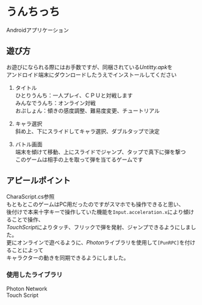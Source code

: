 ﻿# うんちっち

Androidアプリケーション

## 遊び方
お遊びになられる際にはお手数ですが、同梱されている*Untitty.apk*を  
アンドロイド端末にダウンロードしたうえでインストールしてください  

1. タイトル  
ひとりうんち：一人プレイ、ＣＰＵと対戦します  
みんなでうんち：オンライン対戦  
おぷしょん：傾きの感度調整、難易度変更、チュートリアル  

2. キャラ選択  
斜め上、下にスライドしてキャラ選択、ダブルタップで決定  

3. バトル画面  
端末を傾けて移動、上にスライドでジャンプ、タップで真下に弾を撃つ  
このゲームは相手の上を取って弾を当てるゲームです  
  
## アピールポイント
CharaScript.cs参照  
もともとこのゲームはPC用だったのですがスマホでも操作できると思い、  
後付けで本来十字キーで操作していた機能を`Input.acceleration.x`により傾けることで操作、  
*TouchScript*によりタッチ、フリックで弾を発射、ジャンプできるようにしました。  
更にオンラインで遊べるように、*Photon*ライブラリを使用して`[PunRPC]`を付けることによって  
キャラクターの動きを同期できるようにしました。  
  
### 使用したライブラリ
Photon Network  
Touch Script 